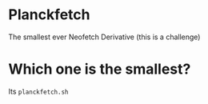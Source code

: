 # Planckfetch
The smallest ever Neofetch Derivative (this is a challenge)

# Which one is the smallest?
Its `planckfetch.sh`

